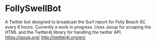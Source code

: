 # FollySwellBot
A Twitter bot designed to broadcast the Surf report for Folly Beach SC every 6 hours. Currently a work in progress.
Uses Jsoup for scraping the HTML and the Twitter4j library for handling the twitter API.
https://jsoup.org/
http://twitter4j.org/en/


